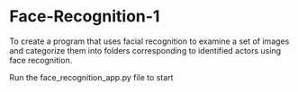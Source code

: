 # Face-Recognition-1
To create a program that uses facial recognition to examine a set of images and categorize them into folders corresponding to identified actors using face recognition.

Run the face_recognition_app.py file to start
